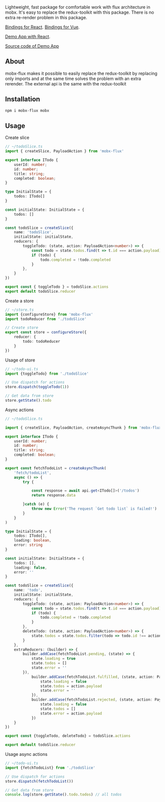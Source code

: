 Lightweight, fast package for comfortable work with flux architecture in mobx.
It's easy to replace the redux-toolkit with this package. There is no extra re-render problem in this package.

[Bindings for React](https://www.npmjs.com/package/mobx-flux-react).
[Bindings for Vue](https://www.npmjs.com/package/mobx-flux-vue).

[Demo App with React](https://mobx-flux-react-demo.vercel.app/).

[Source code of Demo App](https://github.com/elyor-sh/mobx-flux/tree/main/examples/mobx-flux-react-example)

## About

mobx-flux makes it possible to easily replace the redux-toolkit by replacing only imports and at the same time solves the problem with an extra rerender. The external api is the same with the redux-toolkit

## Installation

```sh
npm i mobx-flux mobx
```

## Usage

Create slice

```ts
// ~/todoSlice.ts
import { createSlice, PayloadAction } from 'mobx-flux'

export interface ITodo {
    userId: number;
    id: number;
    title: string;
    completed: boolean;
}

type InitialState = {
    todos: ITodo[]
}

const initialState: InitialState = {
    todos: []
}

const todoSlice = createSlice({
    name: 'todoSlice',
    initialState: initialState,
    reducers: {
        toggleTodo: (state, action: PayloadAction<number>) => {
            const todo = state.todos.find(t => t.id === action.payload)
            if (todo) {
                todo.completed = !todo.completed
            }
        },
    }
})

export const { toggleTodo } = todoSlice.actions
export default todoSlice.reducer
```

Create a store

```ts
// ~/store.ts
import {configureStore} from 'mobx-flux'
import todoReducer from './todoSlice'

// Create store
export const store = configureStore({
    reducer: {
        todo: todoReducer
    }
})
```

Usage of store

```ts
// ~/todo-ui.ts
import {toggleTodo} from './todoSlice'

// Use dispatch for actions
store.dispatch(toggleTodo(1))

// Get data from store
store.getState().todo
```

Async actions 

```ts
// ~/todoSlice.ts

import { createSlice, PayloadAction, createAsyncThunk } from 'mobx-flux'

export interface ITodo {
    userId: number;
    id: number;
    title: string;
    completed: boolean;
}

export const fetchTodoList = createAsyncThunk(
    'fetch/todoList',
    async () => {
        try {

            const response = await api.get<ITodo[]>('/todos')
            return response.data

        }catch (e) {
            throw new Error('The request `Get todo list` is failed!')
        }
    }
)

type InitialState = {
    todos: ITodo[],
    loading: boolean,
    error: string
}

const initialState: InitialState = {
    todos: [],
    loading: false,
    error: ''
}

const todoSlice = createSlice({
    name: 'todo',
    initialState: initialState,
    reducers: {
        toggleTodo: (state, action: PayloadAction<number>) => {
            const todo = state.todos.find(t => t.id === action.payload)
            if (todo) {
                todo.completed = !todo.completed
            }
        },
        deleteTodo: (state, action: PayloadAction<number>) => {
            state.todos = state.todos.filter(todo => todo.id !== action.payload)
        }
    },
    extraReducers: (builder) => {
        builder.addCase(fetchTodoList.pending, (state) => {
            state.loading = true
            state.todos = []
            state.error = ''
        }),
            builder.addCase(fetchTodoList.fulfilled, (state, action: PayloadAction<ITodo[]>) => {
                state.loading = false
                state.todos = action.payload
                state.error = ''
            }),
            builder.addCase(fetchTodoList.rejected, (state, action: PayloadAction<string>) => {
                state.loading = false
                state.todos = []
                state.error = action.payload
            })
    }
})

export const {toggleTodo, deleteTodo} = todoSlice.actions

export default todoSlice.reducer
```

Usage async actions

```ts
// ~/todo-ui.ts
import {fetchTodoList} from './todoSlice'

// Use dispatch for actions
store.dispatch(fetchTodoList())

// Get data from store
console.log(store.getState().todo.todos) // all todos

```